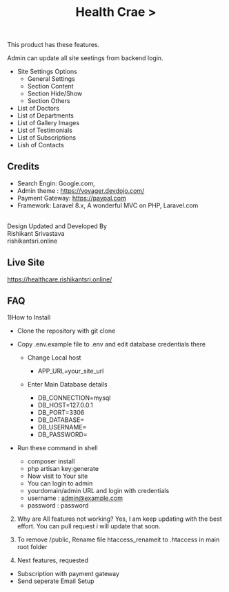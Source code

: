 <h1 align="center">Health Crae ></h1>
<div align="center">
<br>
</div>

This product has these features.

 Admin can update all site seetings from backend login.
 - Site Settings Options
    - General Settings
    - Section Content
    - Section Hide/Show
    - Section Others
 - List of Doctors 
 - List of Departments
 - List of Gallery Images
 - List of Testimonials
 - List of Subscriptions
 - Lish of Contacts
 
 


## Credits

- Search Engin: Google.com,  
- Admin theme : https://voyager.devdojo.com/
- Payment Gateway: https://paypal.com 
- Framework: Laravel 8.x, A wonderful MVC on PHP, Laravel.com 

<br>Design Updated and Developed By 
<br>Rishikant Srivastava
<br>rishikantsri.online

## Live Site
https://healthcare.rishikantsri.online/


## FAQ


1)How to Install

- Clone the repository with git clone

- Copy .env.example file to .env and edit database credentials there
   
    - Change Local host
       -  APP_URL=your_site_url
   
    - Enter Main Database details
       -  DB_CONNECTION=mysql
       -  DB_HOST=127.0.0.1
       -  DB_PORT=3306
       -  DB_DATABASE=
       -  DB_USERNAME=
       -  DB_PASSWORD=
       
	
- Run these command in shell 
    - composer install 
    - php artisan key:generate
    - Now visit to Your site
    - You can login to admin
    - yourdomain/admin URL and login with credentials 
    - username :	admin@example.com
	- password :	password 



2) Why are All features not working?
Yes, I am keep updating with the best effort.
 You can pull request i will update that soon.

3) To remove /public,
Rename file  htaccess_renameit  to .htaccess in main root folder

4) Next features, requested 
 - Subscription with payment gateway  
 - Send seperate Email Setup
